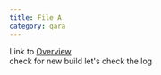 ```yaml
---
title: File A
category: qara
---
```

Link to [Overview](../overview)  
check for new build  let's check the log
